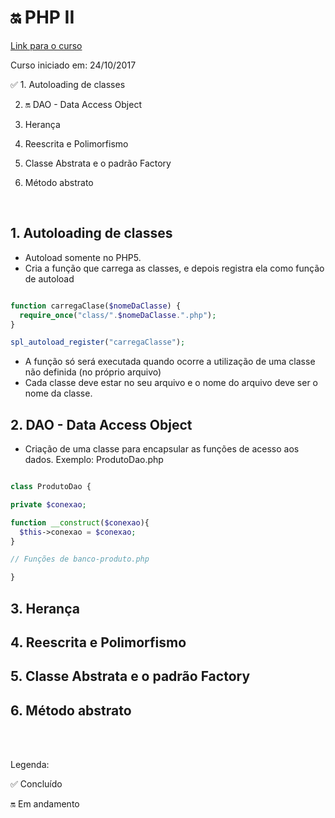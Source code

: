 # :on: PHP II

[Link para o curso](https://cursos.alura.com.br/course/php-oo-2)

Curso iniciado em: 24/10/2017


:white_check_mark: 1. Autoloading de classes

2. :on: DAO - Data Access Object

3. Herança

4. Reescrita e Polimorfismo

5. Classe Abstrata e o padrão Factory

6. Método abstrato

<br/>

## 1. Autoloading de classes

- Autoload somente no PHP5.
- Cria a função que carrega as classes, e depois registra ela como função de autoload
```php

function carregaClase($nomeDaClasse) {
  require_once("class/".$nomeDaClasse.".php");
}

spl_autoload_register("carregaClasse");

```
- A função só será executada quando ocorre a utilização de uma classe não definida (no próprio arquivo)
- Cada classe deve estar no seu arquivo e o nome do arquivo deve ser o nome da classe.

## 2. DAO - Data Access Object

- Criação de uma classe para encapsular as funções de acesso aos dados. 
Exemplo: ProdutoDao.php
```php

class ProdutoDao {

private $conexao;

function __construct($conexao){
  $this->conexao = $conexao;
}

// Funções de banco-produto.php

}

```

## 3. Herança

## 4. Reescrita e Polimorfismo

## 5. Classe Abstrata e o padrão Factory

## 6. Método abstrato


</br></br>

Legenda: 

:white_check_mark: Concluído

:on: Em andamento 

